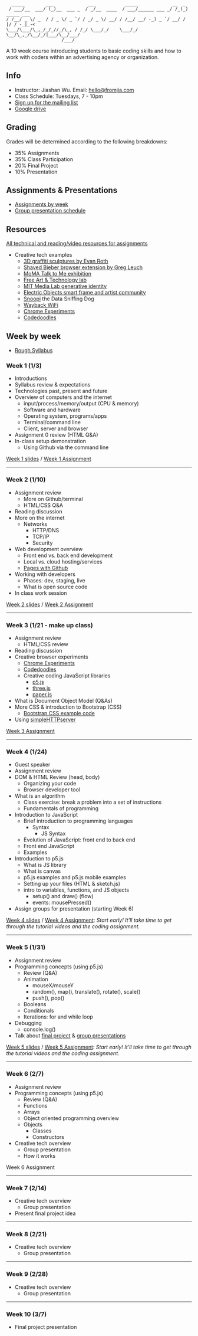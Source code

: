 ```
  _____        ___             ___           _____             __  _            
 / ___/__  ___/ (_)__  ___ _  / _/__  ____  / ___/______ ___ _/ /_(_)  _____ ___
/ /__/ _ \/ _  / / _ \/ _ `/ / _/ _ \/ __/ / /__/ __/ -_) _ `/ __/ / |/ / -_|_-<
\___/\___/\_,_/_/_//_/\_, / /_/ \___/_/    \___/_/  \__/\_,_/\__/_/|___/\__/___/
                     /___/                                                                                                         
```

A 10 week course introducing students to basic coding skills and how to work with coders within an advertising agency or organization.

## Info
* Instructor: Jiashan Wu. Email: hello@fromjia.com
* Class Schedule: Tuesdays, 7 - 10pm
* [Sign up for the mailing list](https://groups.google.com/forum/#!forum/coding4creatives)
* [Google drive](https://drive.google.com/drive/u/1/folders/0B7dGfgUMgFffY2JGSnlEUk5rblk)

## Grading
Grades will be determined according to the following breakdowns:
* 35% Assignments 
* 35% Class Participation
* 20% Final Project 
* 10% Presentation

## Assignments & Presentations
* [Assignments by week](https://github.com/OhJia/Coding4Creatives-S17/wiki)
* [Group presentation schedule](https://github.com/OhJia/Coding4Creatives-S17/wiki/Group-Presentation-Schedule)

## Resources

[All technical and reading/video resources for assignments](https://github.com/OhJia/Coding4Creatives-S17/wiki/All-assignment-resources)

* Creative tech examples
  * [3D graffiti sculptures by Evan Roth](http://www.designboom.com/art/evan-roth-3d-graffiti-sculptures/)
  * [Shaved Bieber browser extension by Greg Leuch](http://fffff.at/shaved-bieber/)
  * [MoMA Talk to Me exhibition](https://www.moma.org/interactives/exhibitions/2011/talktome/)
  * [Free Art & Technology lab](http://fffff.at/)
  * [MIT Media Lab generative identity](https://vimeo.com/20488585)
  * [Electric Objects smart frame and artist community](https://www.electricobjects.com/)
  * [Snoopi](http://fromjia.com/projects/snoopi/) the Data Sniffing Dog
  * [Wayback WiFi](http://fromjia.com/projects/wayback/)
  * [Chrome Experiments](https://www.chromeexperiments.com/)
  * [Codedoodles](http://codedoodl.es/)


## Week by week 
* [Rough Syllabus](https://docs.google.com/document/d/1RvxVYLn1Slns8Uvr6boPTcQ714DEvQZi77NMqE20MIQ/edit#)

### Week 1 (1/3)
* Introductions
* Syllabus review & expectations
* Technologies past, present and future
* Overview of computers and the internet
  * input/process/memory/output (CPU & memory)
  * Software and hardware
  * Operating system, programs/apps
  * Terminal/command line
  * Client, server and browser
* Assignment 0 review (HTML Q&A)
* In-class setup demonstration
	* Using Github via the command line 

[Week 1 slides](https://docs.google.com/presentation/u/1/d/1hHvk-wQYWcdCyuecUsraFujThB5jma8F2z5IMbqESXM/edit?usp=drive_web)
 / [Week 1 Assignment](https://github.com/OhJia/Coding4Creatives-S17/wiki/Week-1-Assignment)

***

### Week 2 (1/10)
* Assignment review
  * More on Github/terminal
  * HTML/CSS Q&A
* Reading discussion
* More on the internet
	* Networks
	  * HTTP/DNS
	  * TCP/IP
	  * Security 
* Web development overview
	* Front end vs. back end development
	* Local vs. cloud hosting/services
	* [Pages with Github](https://pages.github.com/)
* Working with developers
	* Phases: dev, staging, live
	* What is open source code
* In class work session

[Week 2 slides](https://docs.google.com/presentation/u/1/d/1VvxyKEgnOIgHy49FrNHtehR61WySKwktoK9XeL3F7QU/edit?usp=drive_web)
/ [Week 2 Assignment](https://github.com/OhJia/Coding4Creatives-S17/wiki/Week-2-Assignment)

***

### Week 3 (1/21 - make up class)
* Assignment review 
  * HTML/CSS review
* Reading discussion
* Creative browser experiments
  * [Chrome Experiments](https://www.chromeexperiments.com/)
  * [Codedoodles](http://codedoodl.es/)
  * Creative coding JavaScript libraries
    * [p5.js](http://p5js.org/)
  	* [three.js](https://threejs.org/)
  	* [paper.js](http://paperjs.org/)
* What is Document Object Model (Q&As)
* More CSS & introduction to Bootstrap (CSS)
	* [Bootstrap CSS example code](https://github.com/OhJia/Coding4Creatives-S17/tree/master/Example_bootstrapcss)
* Using [simpleHTTPserver](https://github.com/processing/p5.js/wiki/Local-server)

[Week 3 Assignment](https://github.com/OhJia/Coding4Creatives-S17/wiki/Week-3-Assignment)

***

### Week 4 (1/24)
* Guest speaker 
* Assignment review
* DOM & HTML Review (head, body)
  * Organizing your code
  * Browser developer tool
* What is an algorithm
  * Class exercise: break a problem into a set of instructions
  * Fundamentals of programming
* Introduction to JavaScript
  * Brief introduction to programming languages
    * Syntax
      * JS Syntax 
  * Evolution of JavaScript: front end to back end
  * Front end JavaScript
  * Examples
* Introduction to p5.js
  * What is JS library
  * What is canvas
  * p5.js examples and p5.js mobile examples
  * Setting up your files (HTML & sketch.js)
  * intro to variables, functions, and JS objects
  	* setup() and draw() (flow)
  	* events: mousePressed()
* Assign groups for presentation (starting Week 6)

[Week 4 slides](https://docs.google.com/presentation/u/1/d/1BXx53do6siHDaWyAqs1CM478iA7nI8agltwLTKVun8Y/edit?usp=drive_web)
/ [Week 4 Assignment](https://github.com/OhJia/Coding4Creatives-S17/wiki/Week-4-Assignment): _Start early! It'll take time to get through the tutorial videos and the coding assignment._ 

***

### Week 5 (1/31)
* Assignment review
* Programming concepts (using p5.js)
  * Review (Q&A)
  * Animation
    * mouseX/mouseY
    * random(), map(), translate(), rotate(), scale()
    * push(), pop()
  * Booleans
  * Conditionals
  * Iterations: for and while loop
* Debugging 
  * console.log()
* Talk about [final project](https://github.com/OhJia/Coding4Creatives-S17/wiki/Final-project) & [group presentations](https://github.com/OhJia/Coding4Creatives-S17/wiki/Group-Presentation-Schedule)

[Week 5 slides](https://docs.google.com/presentation/d/1OJbUCV7o2BfbHp0aFATqRkR7Vsd1fh44r5uIGFaMb2w/edit#slide=id.p)
/ [Week 5 Assignment](https://github.com/OhJia/Coding4Creatives-S17/wiki/Week-5-Assignment): _Start early! It'll take time to get through the tutorial videos and the coding assignment._ 

***

### Week 6 (2/7)
* Assignment review
* Programming concepts (using p5.js)
  * Review (Q&A)
  * Functions
  * Arrays
  * Object oriented programming overview
  * Objects
    * Classes
    * Constructors
* Creative tech overview
  * Group presentation
  * How it works 

Week 6 Assignment


***

### Week 7 (2/14)
* Creative tech overview
  * Group presentation
* Present final project idea

***

### Week 8 (2/21)
* Creative tech overview
  * Group presentation

***

### Week 9 (2/28)
* Creative tech overview
  * Group presentation

***

### Week 10 (3/7)
* Final project presentation
